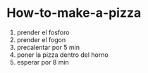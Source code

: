 # How-to-make-a-pizza

1. prender el fosforo
2. prender el fogon
3. precalentar por 5 min
4. poner la pizza dentro del horno
5. esperar por 8 min
